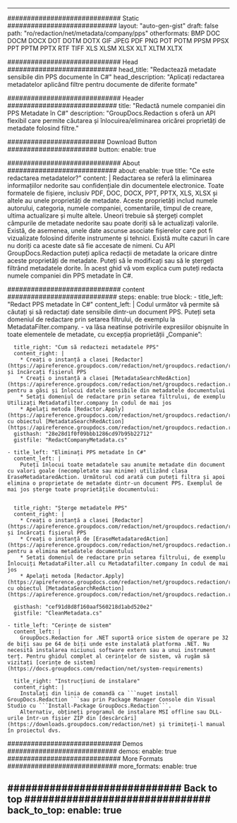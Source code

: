
---
############################# Static ############################
layout: "auto-gen-gist" 
draft: false
path: "ro/redaction/net/metadata/company/pps"
otherformats: BMP DOC DOCM DOCX DOT DOTM DOTX GIF JPEG PDF PNG POT POTM PPSM PPSX PPT PPTM PPTX RTF TIFF XLS XLSM XLSX XLT XLTM XLTX  

############################# Head ############################
head_title: "Redactează metadate sensibile din PPS documente în C#"
head_description: "Aplicați redactarea metadatelor aplicând filtre pentru documente de diferite formate"

############################# Header ############################
title: "Redactă numele companiei din PPS Metadate în C#"
description: "GroupDocs.Redaction s oferă un API flexibil care permite căutarea și înlocuirea/eliminarea oricărei proprietăți de metadate folosind filtre."

######################### Download Button #######################
button:
    enable: true

############################# About ############################
about:
    enable: true
    title: "Ce este redactarea metadatelor?"
    content: |
        Redactarea se referă la eliminarea informațiilor nedorite sau confidențiale din documentele electronice. Toate formatele de fișiere, inclusiv PDF, DOC, DOCX, PPT, PPTX, XLS, XLSX și altele au unele proprietăți de metadate. Aceste proprietăți includ numele autorului, categoria, numele companiei, comentariile, timpul de creare, ultima actualizare și multe altele. Uneori trebuie să ștergeți complet câmpurile de metadate nedorite sau poate doriți să le actualizați valorile. Există, de asemenea, unele date ascunse asociate fișierelor care pot fi vizualizate folosind diferite instrumente și tehnici. Există multe cazuri în care nu doriți ca aceste date să fie accesate de nimeni. Cu API GroupDocs.Redaction puteți aplica redacții de metadate la oricare dintre aceste proprietăți de metadate. Puteți să le modificați sau să le ștergeți filtrând metadatele dorite. În acest ghid vă vom explica cum puteți redacta numele companiei din PPS metadate în C#.

############################# content ############################
steps:
    enable: true
    block:
    - title_left: "Redact PPS metadate în C#"
      content_left: |
        Codul următor vă permite să căutați și să redactați date sensibile dintr-un document PPS. Puteți seta domeniul de redactare prin setarea filtrului, de exemplu la MetadataFilter.company. - va lăsa neatinse potrivirile expresiilor obișnuite în toate elementele de metadate, cu excepția proprietății „Companie”:
        

      title_right: "Cum să redactezi metadatele PPS"
      content_right: |
        * Creați o instanță a clasei [Redactor](https://apireference.groupdocs.com/redaction/net/groupdocs.redaction/redactor) și încărcați fișierul PPS
        * Creați o instanță a clasei [MetadataSearchRedAction](https://apireference.groupdocs.com/redaction/net/groupdocs.redaction.redactions/metadatasearchredaction) pentru a găsi și înlocui datele sensibile din metadatele documentului
        * Setați domeniul de redactare prin setarea filtrului, de exemplu Utilizați Metadatafilter.company în codul de mai jos
        * Apelați metoda [Redactor.Apply](https://apireference.groupdocs.com/redaction/net/groupdocs.redaction/redactor/methods/apply/index) cu obiectul [MetadataSearchRedAction](https://apireference.groupdocs.com/redaction/net/groupdocs.redaction.redactions/metadatasearchredaction)        
      gisthash: "28e28d1f0f09bbb1286cd97b95b22712"
      gistfile: "RedactCompanyMetadata.cs"

    - title_left: "Eliminați PPS metadate în C#"
      content_left: |
        Puteți înlocui toate metadatele sau anumite metadate din document cu valori goale (necompletate sau minime) utilizând clasa EraseMetadataredAction. Următorul cod arată cum puteți filtra și apoi elimina o proprietate de metadate dintr-un document PPS. Exemplul de mai jos șterge toate proprietățile documentului:
        
        
      title_right: "Șterge metadatele PPS"
      content_right: |
        * Creați o instanță a clasei [Redactor](https://apireference.groupdocs.com/redaction/net/groupdocs.redaction/redactor) și încărcați fișierul PPS
        * Creați o instanță de [EraseMetadataredAction](https://apireference.groupdocs.com/redaction/net/groupdocs.redaction.redactions/erasemetadataredaction) pentru a elimina metadatele documentului
        * Setați domeniul de redactare prin setarea filtrului, de exemplu Înlocuiți MetadataFilter.all cu Metadatafilter.company în codul de mai jos 
        * Apelați metoda [Redactor.Apply](https://apireference.groupdocs.com/redaction/net/groupdocs.redaction/redactor/methods/apply/index) cu obiectul [MetadataSearchRedAction](https://apireference.groupdocs.com/redaction/net/groupdocs.redaction.redactions/metadatasearchredaction)
        
      gisthash: "cef91d8d8f160aaf560218d1abd520e2"
      gistfile: "CleanMetadata.cs"

    - title_left: "Cerințe de sistem"
      content_left: |
        GroupDocs.Redaction for .NET suportă orice sistem de operare pe 32 de biți sau pe 64 de biți unde este instalată platforma .NET. Nu necesită instalarea niciunui software extern sau a unui instrument terț. Pentru ghidul complet al cerințelor de sistem, vă rugăm să vizitați [cerințe de sistem](https://docs.groupdocs.com/redaction/net/system-requirements)
        
      title_right: "Instrucțiuni de instalare"
      content_right: |
        Instalați din linia de comandă ca ```nuget install GroupDocs.Redaction ```sau prin Package Manager Console din Visual Studio cu ```Install-Package GroupDocs.Redaction```. 
        Alternativ, obțineți programul de instalare MSI offline sau DLL-urile într-un fișier ZIP din [descărcări](https://downloads.groupdocs.com/redaction/net) și trimiteți-l manual în proiectul dvs.

############################# Demos ############################
demos:
    enable: true
############################# More Formats ############################
more_formats:
    enable: true

############################# Back to top ###############################
back_to_top:
    enable: true
---